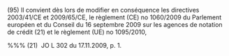 (95) Il convient dès lors de modifier en conséquence les directives 2003/41/CE et 2009/65/CE, le règlement (CE) no 1060/2009 du Parlement européen et du Conseil du 16 septembre 2009 sur les agences de notation de crédit (21) et le règlement (UE) no 1095/2010,

%%% (21)  JO L 302 du 17.11.2009, p. 1.